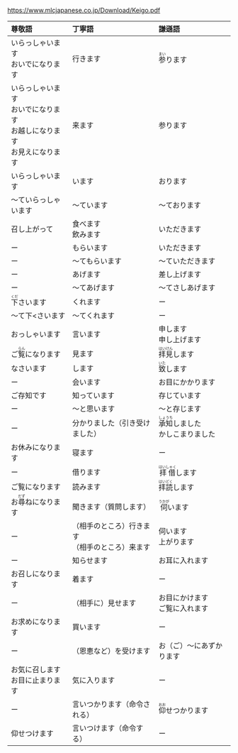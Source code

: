 
<https://www.mlcjapanese.co.jp/Download/Keigo.pdf>

| 尊敬語                              | 丁寧語                          | 謙遜語                                           |
|:---------------------------------|:-----------------------------|:----------------------------------------------|
| いらっしゃいます<br/>おいでになります            | 行きます                         | <ruby>参<rt>まい</rt></ruby>ります                  |
| いらっしゃいます<br/>おいでになります<br/>お越しになります<br/>お見えになります | 来ます                          | 参ります                                          |
| いらっしゃいます                         | います                          | おります                                          |
| 〜ていらっしゃいます                       | 〜ています                        | 〜ております                                        |
| 召し上がって                           | 食べます<br/>飲みます                | いただきます                                        |
| ー                                | もらいます                        | いただきます                                        |
| ー                                | 〜てもらいます                      | 〜ていただきます                                      |
| ー                                | あげます                         | 差し上げます                                        |
| ー                                | 〜てあげます                       | 〜てさしあげます                                      |
| <ruby>下<rt>くだ</rt></ruby>さいます    | くれます                         | ー                                             |
| 〜て下<さいます                         | 〜てくれます                       | ー                                             |
| おっしゃいます                          | 言います                         | 申します<br/>申し上げます                               |
| ご<ruby>覧<rt>らん</rt></ruby>になります  | 見ます                          | <ruby>拝見<rt>はいけん</rt></ruby>します               |
| なさいます                            | します                          | <ruby>致<rt>いた</rt></ruby>します                  |
| ー                                | 会います                         | お目にかかります                                      |
| ご存知です                            | 知っています                       | 存じています                                        |
| ー                                | 〜と思います                       | 〜と存じます                                        |
| ー                                | 分かりました（引き受けました）              | <ruby>承知<rt>しょうち</rt></ruby>しました<br/>かしこまりました |
| お休みになります                         | 寝ます                          | ー                                             |
| ー                                | 借ります                         | <ruby>拝借<rt>はいしゃく</rt></ruby>します              |
| ご覧になります                          | 読みます                         | <ruby>拝読<rt>はいどく</rt></ruby>します               |
| お<ruby>尋<rt>だず</rt></ruby>ねになります | 聞きます（質問します）                  | <ruby>伺<rt>うかが</rt></ruby>います                 |
| ー                                | （相手のところ）行きます<br/>（相手のところ）来ます | 伺います<br/>上がります                                |
| ー                                | 知らせます                        | お耳に入れます                                       |
| お召しになります                         | 着ます                          | ー                                             |
| ー                                | （相手に）見せます                    | お目にかけます<br/>ご覧に入れます                           |
| お求めになります                         | 買います                         | ー                                             |
| ー                                | （恩恵など）を受けます                  | お（ご）〜にあずかります                                  |
| お気に召します<br/>お目に止まります             | 気に入ります                       | ー                                             |
| ー                                | 言いつかります（命令される）               | <ruby>仰<rt>おお</rt></ruby>せつかります               |
| 仰せつけます                           | 言いつけます（命令する）                 | ー                                             |
